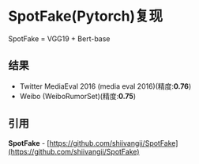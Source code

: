 # SpotFake(Pytorch)复现

SpotFake = VGG19 + Bert-base

## 结果

- Twitter MediaEval 2016 (media eval 2016)(精度:**0.76**)
- Weibo (WeiboRumorSet)(精度:**0.75**)

## 引用

**SpotFake** - [https://github.com/shiivangii/SpotFake](https://github.com/shiivangii/SpotFake)

